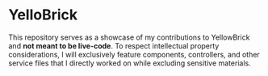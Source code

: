 # YelloBrick
This repository serves as a showcase of my contributions to YellowBrick and **not meant to be live-code**. To respect intellectual property considerations, I will exclusively feature components, controllers, and other service files that I directly worked on while excluding sensitive materials.
